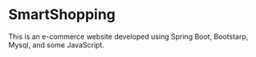<h1>SmartShopping </h1>
This is an e-commerce website developed using Spring Boot, Bootstarp, Mysql, and some JavaScript.
